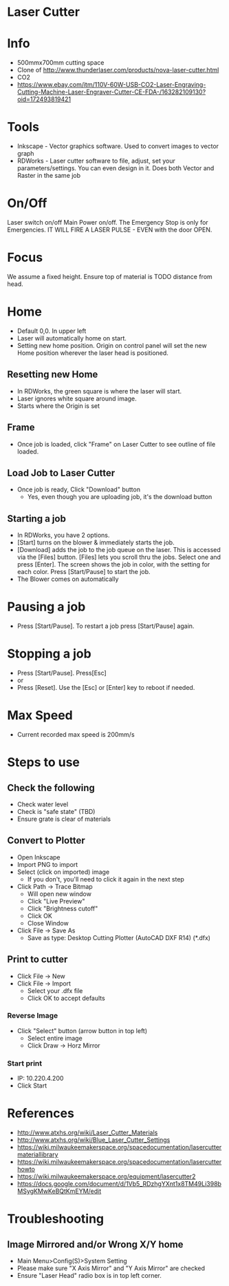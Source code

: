 # Laser Cutter

# Info

* 500mmx700mm cutting space
* Clone of http://www.thunderlaser.com/products/nova-laser-cutter.html
* CO2
* https://www.ebay.com/itm/110V-60W-USB-CO2-Laser-Engraving-Cutting-Machine-Laser-Engraver-Cutter-CE-FDA-/163282109130?oid=172493819421

# Tools

* Inkscape - Vector graphics software.  Used to convert images to vector graph
* RDWorks - Laser cutter software to file, adjust, set your parameters/settings. You can even design in it.  Does both Vector and Raster in the same job

# On/Off
Laser switch on/off 
Main Power on/off.
The Emergency Stop is only for Emergencies. IT WILL FIRE A LASER PULSE - EVEN with the door OPEN.

# Focus

We assume a fixed height.  Ensure top of material is TODO distance from head.

# Home 
*	Default 0,0. In upper left
* Laser will automatically home on start.
* Setting new home position.  Origin on control panel will set the new Home position wherever the laser head is positioned. 

## Resetting new Home
* In RDWorks, the green square is where the laser will start.
* Laser ignores white square around image.
* Starts where the Origin is set

## Frame
* Once job is loaded, click "Frame" on Laser Cutter to see outline of file loaded.

## Load Job to Laser Cutter
* Once job is ready, Click "Download" button
  * Yes, even though you are uploading job, it's the download button

## Starting a job
* In RDWorks, you have 2 options.
* [Start] turns on the blower & immediately starts the job. 
* [Download] adds the job to the job queue on the laser.  This is accessed via the [Files] button.  [Files] lets you scroll thru the jobs.  Select one and press [Enter]. The screen shows the job in color, with the setting for each color.  Press [Start/Pause] to start the job.
* The Blower comes on automatically

# Pausing a job
* Press [Start/Pause]. To restart a job press  [Start/Pause] again.

# Stopping a job
* Press [Start/Pause]. Press[Esc]
* or 
* Press [Reset].  Use the [Esc] or [Enter] key to reboot if needed.

# Max Speed
* Current recorded max speed is 200mm/s


# Steps to use

## Check the following

* Check water level
* Check is "safe state" (TBD)
* Ensure grate is clear of materials

## Convert to Plotter

* Open Inkscape
* Import PNG to import
* Select (click on imported) image
  * If you don't, you'll need to click it again in the next step
* Click Path -> Trace Bitmap
  * Will open new window
  * Click "Live Preview"
  * Click "Brightness cutoff"
  * Click OK
  * Close Window
* Click File -> Save As
  * Save as type: Desktop Cutting Plotter (AutoCAD DXF R14) (*.dfx)
  
## Print to cutter

* Click File -> New
* Click File -> Import
  * Select your .dfx file
  * Click OK to accept defaults

### Reverse Image

* Click "Select" button (arrow button in top left)
  * Select entire image
  * Click Draw -> Horz Mirror
  
### Start print

* IP:  10.220.4.200
* Click Start

# References

* http://www.atxhs.org/wiki/Laser_Cutter_Materials
* http://www.atxhs.org/wiki/Blue_Laser_Cutter_Settings
* https://wiki.milwaukeemakerspace.org/spacedocumentation/lasercuttermateriallibrary
* https://wiki.milwaukeemakerspace.org/spacedocumentation/lasercutterhowto
* https://wiki.milwaukeemakerspace.org/equipment/lasercutter2
* https://docs.google.com/document/d/1Vb5_RDzhgYXnt1x8TM49Li398bMSygKMwKeBQtKmEYM/edit

# Troubleshooting

## Image Mirrored and/or Wrong X/Y home
* Main Menu>Config(S)>System Setting
* Please make sure "X Axis Mirror" and "Y Axis Mirror" are checked
* Ensure "Laser Head" radio box is in top left corner.
